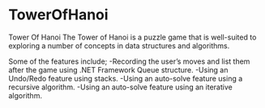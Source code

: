 # TowerOfHanoi
Tower Of Hanoi
The Tower of Hanoi is a puzzle game that is well-suited to exploring a number of concepts in data structures and algorithms.

Some of the features include;
-Recording the user’s moves and list them after the game using .NET Framework Queue<T> structure.
-Using an Undo/Redo feature using stacks.
-Using an auto-solve feature using a recursive algorithm.
-Using an auto-solve feature using an iterative algorithm.
